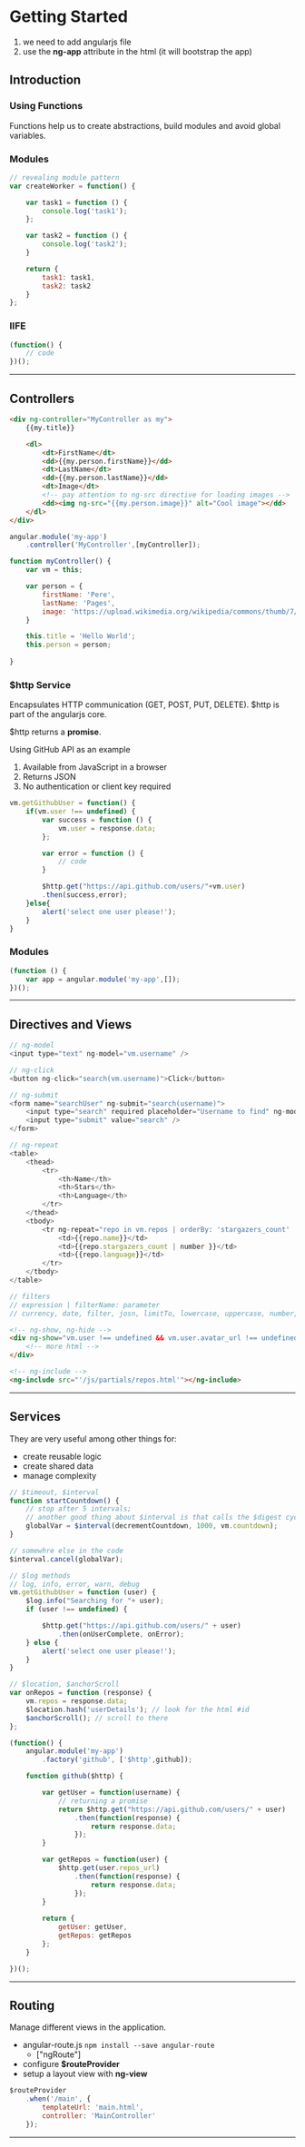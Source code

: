 # Getting Started

1. we need to add angularjs file
2. use the **ng-app** attribute in the html (it will bootstrap the app)

## Introduction

### Using Functions

Functions help us to create abstractions, build modules and avoid global variables. 

### Modules

```javascript
// revealing module pattern
var createWorker = function() {

    var task1 = function () {
        console.log('task1');
    };

    var task2 = function () {
        console.log('task2');
    }

    return {
        task1: task1,
        task2: task2
    }
};
```

### IIFE 

```javascript
(function() {
    // code
})();
```
--- 

## Controllers

```html
<div ng-controller="MyController as my">
    {{my.title}}

    <dl>
        <dt>FirstName</dt>
        <dd>{{my.person.firstName}}</dd>
        <dt>LastName</dt>
        <dd>{{my.person.lastName}}</dd>
        <dt>Image</dt>
        <!-- pay attention to ng-src directive for loading images -->
        <dd><img ng-src="{{my.person.image}}" alt="Cool image"></dd>
    </dl>
</div>
```

```javascript
angular.module('my-app')
    .controller('MyController',[myController]);

function myController() {
    var vm = this;

    var person = {
        firstName: 'Pere',
        lastName: 'Pages',
        image: 'https://upload.wikimedia.org/wikipedia/commons/thumb/7/71/Zayapa_%28Grapsus_grapsu.JPG'
    }

    this.title = 'Hello World';
    this.person = person;
    
}
```

### $http Service

Encapsulates HTTP communication (GET, POST, PUT, DELETE). $http is part of the angularjs core.

$http returns a **promise**.

Using GitHub API as an example

1. Available from JavaScript in a browser
2. Returns JSON
3. No authentication or client key required 

```javascript
vm.getGithubUser = function() {
    if(vm.user !== undefined) {
        var success = function () {
            vm.user = response.data;
        };

        var error = function () {
            // code
        }

        $http.get("https://api.github.com/users/"+vm.user)
        .then(success,error);
    }else{
        alert('select one user please!');
    }
}
```

### Modules

```javascript
(function () {
    var app = angular.module('my-app',[]);
})();
```

---

## Directives and Views

```javascript
// ng-model
<input type="text" ng-model="vm.username" />
```

```javascript
// ng-click
<button ng-click="search(vm.username)">Click</button>
```

```javascript
// ng-submit
<form name="searchUser" ng-submit="search(username)">
    <input type="search" required placeholder="Username to find" ng-model="username" />
    <input type="submit" value="search" />
</form>
```

```javascript
// ng-repeat
<table>
    <thead>
        <tr>
            <th>Name</th>
            <th>Stars</th>
            <th>Language</th>
        </tr>
    </thead>
    <tbody>
        <tr ng-repeat="repo in vm.repos | orderBy: 'stargazers_count' : reverse = true">
            <td>{{repo.name}}</td>
            <td>{{repo.stargazers_count | number }}</td>
            <td>{{repo.language}}</td>
        </tr>
    </tbody>
</table>
```

```javascript
// filters
// expression | filterName: parameter
// currency, date, filter, josn, limitTo, lowercase, uppercase, number, orderBy
```

```html
<!-- ng-show, ng-hide -->
<div ng-show="vm.user !== undefined && vm.user.avatar_url !== undefined">
    <!-- more html -->
</div>
```

```html
<!-- ng-include -->
<ng-include src="'/js/partials/repos.html'"></ng-include>
```
 
---

## Services

They are very useful among other things for:

- create reusable logic
- create shared data
- manage complexity

```javascript
// $timeout, $interval
function startCountdown() {
    // stop after 5 intervals;
    // another good thing about $interval is that calls the $digest cycle
    globalVar = $interval(decrementCountdown, 1000, vm.countdown);
}

// somewhre else in the code
$interval.cancel(globalVar);
```

```javascript
// $log methods
// log, info, error, warn, debug
vm.getGithubUser = function (user) {
    $log.info("Searching for "+ user);
    if (user !== undefined) {

        $http.get("https://api.github.com/users/" + user)
            .then(onUserComplete, onError);
    } else {
        alert('select one user please!');
    }
}
```

```javascript
// $location, $anchorScroll
var onRepos = function (response) {
    vm.repos = response.data;
    $location.hash('userDetails'); // look for the html #id
    $anchorScroll(); // scroll to there
};
```

```javascript
(function() {
    angular.module('my-app')
        .factory('github', ['$http',github]);

    function github($http) {

        var getUser = function(username) {
            // returning a promise
            return $http.get("https://api.github.com/users/" + user)
                .then(function(response) {
                    return response.data;
                });
        }

        var getRepos = function(user) {
            $http.get(user.repos_url)
                .then(function(response) {
                    return response.data;
                });
        }
        
        return {
            getUser: getUser,
            getRepos: getRepos
        };
    }

})();
```

---

## Routing

Manage different views in the application.

- angular-route.js ```npm install --save angular-route```
  - ["ngRoute"]
- configure **$routeProvider**
- setup a layout view with **ng-view**

```javascript
$routeProvider
    .when('/main', {
        templateUrl: 'main.html',
        controller: 'MainController'
    });
```

---